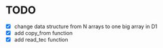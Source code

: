# TODO
- [x] change data structure from N arrays to one big array in D1
- [x] add copy_from function
- [x] add read_tec function